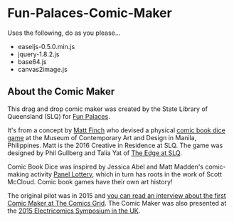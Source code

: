 # Fun-Palaces-Comic-Maker #

Uses the following, do as you please...

* easeljs-0.5.0.min.js
*	jquery-1.8.2.js
* base64.js
* canvas2image.js

## About the Comic Maker ##

This drag and drop comic maker was created by the State Library of Queensland (SLQ) for [Fun Palaces](http://funpalaces.co.uk/).

It's from a concept by [Matt Finch](https://matthewfinch.me/about/) who devised a physical [comic book dice game](https://matthewfinch.me/2014/10/14/comic-book-dice-a-sequential-storytelling-game/) at the Museum of Contemporary Art and Design in Manila, Philippines. Matt is the 2016 Creative in Residence at SLQ. The game was designed by Phil Gullberg and Talia Yat of [The Edge at SLQ](http://edgeqld.org.au/).

Comic Book Dice was inspired by Jessica Abel and Matt Madden's comic-making activity [Panel Lottery](http://dw-wp.com/2010/05/panel-lottery-an-exercise-in-narrative-juxtaposition-and-editing/), which in turn has roots in the work of Scott McCloud. Comic book games have their own art history!

The original pilot was in 2015 and [you can read an interview about the first Comic Maker at The Comics Grid](http://blog.comicsgrid.com/2015/10/fun-palaces-comic-maker-an-interview-with-matt-finch/). The Comic Maker was also presented at the [2015 Electricomics Symposium in the UK](https://matthewfinch.me/2015/10/14/fun-palaces-comic-maker-at-electricomics/).


